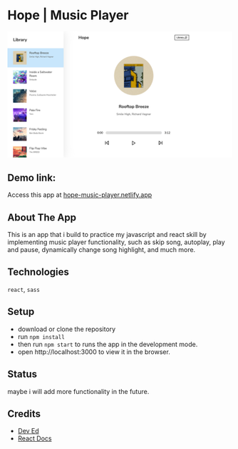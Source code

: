 # Hope | Music Player

![screenshot](./public/hope-music-player.png)

## Demo link:
Access this app at <a href="https://hope-music-player.netlify.app/">
      hope-music-player.netlify.app
    </a>

## About The App
This is an app that i build to practice my javascript and react skill by implementing music player functionality, such as skip song, autoplay, play and pause, dynamically change song highlight, and much more.


## Technologies
`react`, `sass`


## Setup
- download or clone the repository
- run `npm install`
- then run `npm start` to runs the app in the development mode.
- open http://localhost:3000 to view it in the browser.


## Status
maybe i will add more functionality in the future.


## Credits
- [Dev Ed](https://github.com/developedbyed)
- [React Docs](https://reactjs.org/docs/getting-started.html)
